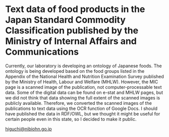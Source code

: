 # Text data of food products in the Japan Standard Commodity Classification published by the Ministry of Internal Affairs and Communications

Currently, our laboratory is developing an ontology of Japanese foods. The ontology is being developed based 
on the food groups listed in the Appendix of the National Health and Nutrition Examination Survey published 
by the Ministry of Health, Labour and Welfare (MHLW). However, the MIC page is a scanned image of the publication, 
not computer-processable text data. Some of the digital data can be found on e-stat and MHLW pages, but we did not think 
that data showing the full extent of the scanned images is publicly available. Therefore, we converted the scanned images of 
the publications to text data using the OCR function of Google Docs. I should have published the data in RDF/OWL, 
but we thought it might be useful for certain people even in this state, so I decided to make it public.

higuchi@nibiohn.go.jp

